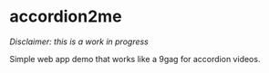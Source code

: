 # accordion2me

*Disclaimer: this is a work in progress*

Simple web app demo that works like a 9gag for accordion videos.

